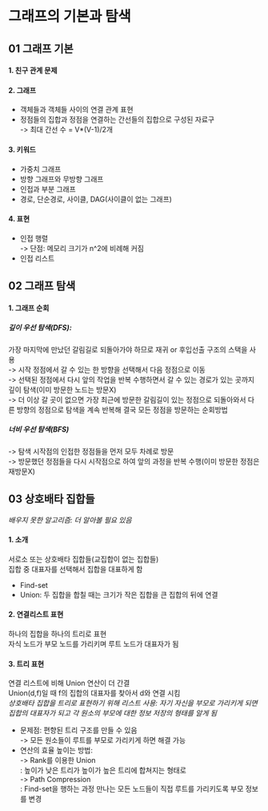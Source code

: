 # 그래프의 기본과 탐색
## 01 그래프 기본
#### 1. 친구 관계 문제
#### 2. 그래프
* 객체들과 객체들 사이의 연결 관계 표현
* 정점들의 집합과 정점을 연결하는 간선들의 집합으로 구성된 자료구  
-> 최대 간선 수 = V*(V-1)/2개
#### 3. 키워드
* 가중치 그래프
* 방향 그래프와 무방향 그래프
* 인접과 부분 그래프
* 경로, 단순경로, 사이클, DAG(사이클이 없는 그래프)
#### 4. 표현
* 인접 행렬  
-> 단점: 메모리 크기가 n^2에 비례해 커짐
* 인접 리스트  


## 02 그래프 탐색
#### 1. 그래프 순회
##### 깊이 우선 탐색(DFS):
가장 마지막에 만났던 갈림길로 되돌아가야 하므로 재귀 or 후입선출 구조의 스택을 사용  
-> 시작 정점에서 갈 수 있는 한 방향을 선택해서 다음 정점으로 이동  
-> 선택된 정점에서 다시 앞의 작업을 반복 수행하면서 갈 수 있는 경로가 있는 곳까지 깊이 탐색(이미 방문한 노드는 방문X)  
-> 더 이상 갈 곳이 없으면 가장 최근에 방문한 갈림길이 있는 정점으로 되돌아와서 다른 방향의 정점으로 탐색을 계속 반복해 결국 모든 정점을 방문하는 순회방법
##### 너비 우선 탐색(BFS)  
-> 탐색 시작점의 인접한 정점들을 먼저 모두 차례로 방문  
-> 방문했던 정점들을 다시 시작점으로 하여 앞의 과정을 반복 수행(이미 방문한 정점은 재방문X)


## 03 상호배타 집합들
*배우지 못한 알고리즘: 더 알아볼 필요 있음*
#### 1. 소개
서로소 또는 상호배타 집합들(교집합이 없는 집합들)  
집합 중 대표자를 선택해서 집합을 대표하게 함  
* Find-set
* Union: 두 집합을 합칠 때는 크기가 작은 집합을 큰 집합의 뒤에 연결
#### 2. 연결리스트 표현
하나의 집합을 하나의 트리로 표현  
자식 노드가 부모 노드를 가리키며 루트 노드가 대표자가 됨
#### 3. 트리 표현
연결 리스트에 비해 Union 연산이 더 간결  
Union(d,f)일 때 f의 집합의 대표자를 찾아서 d와 연결 시킴  
*상호배타 집합을 트리로 표현하기 위해 리스트 사용: 자기 자신을 부모로 가리키게 되면 집합의 대표자가 되고 각 원소의 부모에 대한 정보 저장의 형태를 알게 됨*
* 문제점: 편향된 트리 구조를 만들 수 있음  
 -> 모든 원소들이 루트를 부모로 가리키게 하면 해결 가능
* 연산의 효율 높이는 방법:  
-> Rank를 이용한 Union  
: 높이가 낮은 트리가 높이가 높은 트리에 합쳐지는 형태로  
-> Path Compression  
: Find-set을 행하는 과정 만나는 모든 노드들이 직접 루트를 가리키도록 부모 정보를 변경
